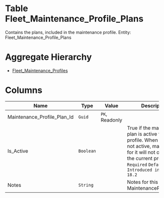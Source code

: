 # Table Fleet_Maintenance_Profile_Plans

Contains the plans, included in the maintenance profile. Entity: Fleet_Maintenance_Profile_Plans

# Aggregate Hierarchy

* [Fleet_Maintenance_Profiles](Fleet_Maintenance_Profiles.md)

# Columns

| Name | Type | Value | Description |
| - | - | - | --- |
|Maintenance_Profile_Plan_Id|`Guid`|`PK`, Readonly||
|Is_Active|`Boolean`||True if the maintenance plan is active for this profile. When a plan is not active, maintenance for it will not occur for the current profile. `Required` `Default(true)` `Introduced in version 18.2` |
|Notes|`String`||Notes for this MaintenanceProfilePlan. |
